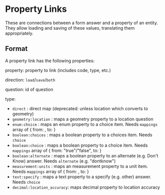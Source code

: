 # Property Links

These are connections between a form answer and a property of an entity. They allow loading and saving of these values, translating them appropriately.


## Format

A property link has the following properties:

property: property to link (includes code, type, etc.)

direction: `load`/`save`/`both`

question: id of question

type: 

* `direct` : direct map (deprecated: unless location which converts to geometry)
* `geometry:location` : maps a geometry property to a location question
* `enum:choice` : maps an enum property to a choice item. Needs `mappings` array of { from: <enum code>, to: <choice id> }
* `boolean:choices` : maps a boolean property to a choices item. Needs `choice`
* `boolean:choice` : maps a boolean property to a choice item. Needs `mappings` array of { from: "true"/"false", to: <choice id> }
* `boolean:alternate` : maps a boolean property to an alternate (e.g. Don't Know) answer. Needs `alternate` (e.g. "dontknow")
* `measurement:units` : maps an measurement property to a unit item. Needs `mappings` array of { from: <entity unit id>, to: <question units id> }
* `text:specify` : maps a text property to a specify (e.g. other) answer. Needs `choice`
* `decimal:location_accuracy`: maps decimal property to location accuracy
